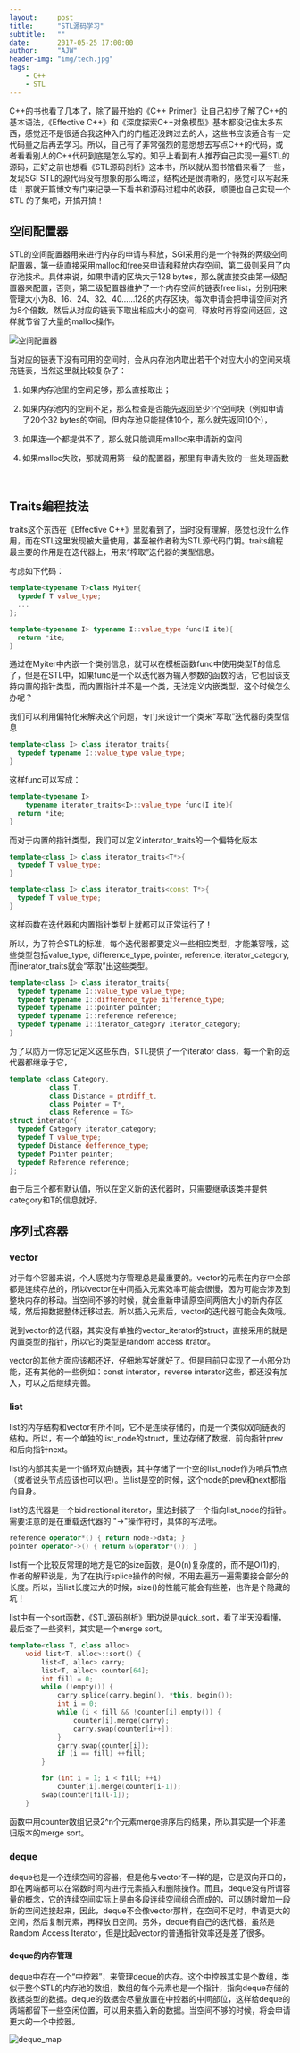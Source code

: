```yaml
---
layout:     post
title:      "STL源码学习"
subtitle:   ""
date:       2017-05-25 17:00:00
author:     "AJW"
header-img: "img/tech.jpg"
tags:
    - C++
    - STL
---
```


C++的书也看了几本了，除了最开始的《C++ Primer》让自己初步了解了C++的基本语法，《Effective C++》和《深度探索C++对象模型》基本都没记住太多东西，感觉还不是很适合我这种入门的门槛还没跨过去的人，这些书应该适合有一定代码量之后再去学习。所以，自己有了非常强烈的意愿想去写点C++的代码，或者看看别人的C++代码到底是怎么写的。知乎上看到有人推荐自己实现一遍STL的源码，正好之前也想看《STL源码剖析》这本书，所以就从图书馆借来看了一些，发现SGI STL的源代码没有想象的那么晦涩，结构还是很清晰的，感觉可以写起来哇！那就开篇博文专门来记录一下看书和源码过程中的收获，顺便也自己实现一个STL 的子集吧，开搞开搞！

## 空间配置器

STL的空间配置器用来进行内存的申请与释放，SGI采用的是一个特殊的两级空间配置器，第一级直接采用malloc和free来申请和释放内存空间，第二级则采用了内存池技术。具体来说，如果申请的区块大于128 bytes，那么就直接交由第一级配置器来配置，否则，第二级配置器维护了一个内存空间的链表free list，分别用来管理大小为8、16、24、32、40……128的内存区块。每次申请会把申请空间对齐为8个倍数，然后从对应的链表下取出相应大小的空间，释放时再将空间还回，这样就节省了大量的malloc操作。

![空间配置器](/img/in-post/STL/free_list.PNG)

当对应的链表下没有可用的空间时，会从内存池内取出若干个对应大小的空间来填充链表，当然这里就比较复杂了：

1. 如果内存池里的空间足够，那么直接取出；

2. 如果内存池内的空间不足，那么检查是否能先返回至少1个空间块（例如申请了20个32 bytes的空间，但内存池只能提供10个，那么就先返回10个），

3. 如果连一个都提供不了，那么就只能调用malloc来申请新的空间

4. 如果malloc失败，那就调用第一级的配置器，那里有申请失败的一些处理函数

   ​



## Traits编程技法

traits这个东西在《Effective C++》里就看到了，当时没有理解，感觉也没什么作用，而在STL这里发现被大量使用，甚至被作者称为STL源代码门钥。traits编程最主要的作用是在迭代器上，用来“榨取”迭代器的类型信息。

考虑如下代码：

```c++
template<typename T>class Myiter{
  typedef T value_type;
  ...
};

template<typename I> typename I::value_type func(I ite){
  return *ite;
}
```

通过在Myiter中内嵌一个类别信息，就可以在模板函数func中使用类型T的信息了，但是在STL中，如果func是一个以迭代器为输入参数的函数的话，它也因该支持内置的指针类型，而内置指针并不是一个类，无法定义内嵌类型，这个时候怎么办呢？

我们可以利用偏特化来解决这个问题，专门来设计一个类来“萃取”迭代器的类型信息

```c++
template<class I> class iterator_traits{
  typedef typename I::value_type value_type;
}
```

这样func可以写成：

```c++
template<typename I> 
	typename iterator_traits<I>::value_type func(I ite){
  return *ite;
}
```

而对于内置的指针类型，我们可以定义interator_traits的一个偏特化版本

```c++
template<class I> class iterator_traits<T*>{
  typedef T value_type;
}

template<class I> class iterator_traits<const T*>{
  typedef T value_type;
}
```

这样函数在迭代器和内置指针类型上就都可以正常运行了！

所以，为了符合STL的标准，每个迭代器都要定义一些相应类型，才能兼容哦，这些类型包括value_type, difference_type, pointer, reference, iterator_category, 而inerator_traits就会“萃取”出这些类型。

```C++
template<class I> class iterator_traits{
  typedef typename I::value_type value_type;
  typedef typename I::difference_type difference_type;
  typedef typename I::pointer pointer;
  typedef typename I::reference reference;
  typedef typename I::iterator_category iterator_category;
}
```

为了以防万一你忘记定义这些东西，STL提供了一个iterator class，每一个新的迭代器都继承于它，

```C++
template <class Category,
		  class T,
		  class Distance = ptrdiff_t,
		  class Pointer = T*,
		  class Reference = T&>
struct interator{
  typedef Category iterator_category;
  typedef T value_type;
  typedef Distance defference_type;
  typedef Pointer pointer;
  typedef Reference reference;
};
```

由于后三个都有默认值，所以在定义新的迭代器时，只需要继承该类并提供category和T的信息就好。

## 序列式容器

### vector

对于每个容器来说，个人感觉内存管理总是最重要的。vector的元素在内存中全部都是连续存放的，所以vector在中间插入元素效率可能会很慢，因为可能会涉及到整块内存的移动。当空间不够的时候，就会重新申请原空间两倍大小的新内存区域，然后把数据整体迁移过去。所以插入元素后，vector的迭代器可能会失效哦。

说到vector的迭代器，其实没有单独的vector_iterator的struct，直接采用的就是内置类型的指针，所以它的类型是random access itrator。

vector的其他方面应该都还好，仔细地写好就好了。但是目前只实现了一小部分功能，还有其他的一些例如：const interator，reverse interator这些，都还没有加入，可以之后继续完善。

### list

list的内存结构和vector有所不同，它不是连续存储的，而是一个类似双向链表的结构。所以，有一个单独的list_node的struct，里边存储了数据，前向指针prev和后向指针next。

list的内部其实是一个循环双向链表，其中存储了一个空的list_node作为哨兵节点（或者说头节点应该也可以吧）。当list是空的时候，这个node的prev和next都指向自身。

list的迭代器是一个bidirectional iterator，里边封装了一个指向list_node的指针。需要注意的是在重载迭代器的 "->"操作符时，具体的写法哦。

```C++
reference operator*() { return node->data; }
pointer operator->() { return &(operator*()); }
```

list有一个比较反常理的地方是它的size函数，是O(n)复杂度的，而不是O(1)的，作者的解释说是，为了在执行splice操作的时候，不用去遍历一遍需要接合部分的长度。所以，当list长度过大的时候，size()的性能可能会有些差，也许是个隐藏的坑！

list中有一个sort函数，《STL源码剖析》里边说是quick_sort，看了半天没看懂，最后查了一些资料，其实是一个merge sort。

```C++
template<class T, class alloc>
	void list<T, alloc>::sort() {
		list<T, alloc> carry;
		list<T, alloc> counter[64];
		int fill = 0;
		while (!empty()) {
			carry.splice(carry.begin(), *this, begin());
			int i = 0;
			while (i < fill && !counter[i].empty()) {
				counter[i].merge(carry);
				carry.swap(counter[i++]);
			}
			carry.swap(counter[i]);
			if (i == fill) ++fill;
		}

		for (int i = 1; i < fill; ++i)
			counter[i].merge(counter[i-1]);
		swap(counter[fill-1]);
	}
```

函数中用counter数组记录2^n个元素merge排序后的结果，所以其实是一个非递归版本的merge sort。

### deque

deque也是一个连续空间的容器，但是他与vector不一样的是，它是双向开口的，即在两端都可以在常数时间内进行元素插入和删除操作。而且，deque没有所谓容量的概念，它的连续空间实际上是由多段连续空间组合而成的，可以随时增加一段新的空间连接起来，因此，deque不会像vector那样，在空间不足时，申请更大的空间，然后复制元素，再释放旧空间。另外，deque有自己的迭代器，虽然是Random Access Iterator，但是比起vector的普通指针效率还是差了很多。

#### deque的内存管理

deque中存在一个“中控器”，来管理deque的内存。这个中控器其实是个数组，类似于整个STL的内存池的数组，数组的每个元素也是一个指针，指向deque存储的数据类型的数据。deque的数据会尽量放置在中控器的中间部位，这样给deque的两端都留下一些空闲位置，可以用来插入新的数据。当空间不够的时候，将会申请更大的一个中控器。

![deque_map](/img/in-post/STL/deque_map.PNG)

